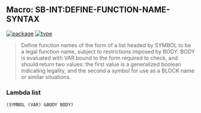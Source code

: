 ## Macro: SB-INT:DEFINE-FUNCTION-NAME-SYNTAX
[![package](https://img.shields.io/badge/Package-SB--INT-5f9ea0.svg?style=social&colorA=999999)](../) [![type](https://img.shields.io/badge/Type-Macro-5f9ea0.svg?style=social&colorA=999999)](../#macro) 

> Define function names of the form of a list headed by SYMBOL to be
> a legal function name, subject to restrictions imposed by BODY.  BODY
> is evaluated with VAR bound to the form required to check, and should
> return two values: the first value is a generalized boolean indicating
> legality, and the second a symbol for use as a BLOCK name or similar
> situations.

### Lambda list
```
(SYMBOL (VAR) &BODY BODY)
```
